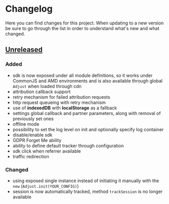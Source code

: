 # Changelog
Here you can find changes for this project. When updating to a new version be sure to go through the list in order to understand what's new and what changed.

## [Unreleased]
### Added
- sdk is now exposed under all module definitions, so it works under CommonJS and AMD environments and is also available through global `Adjust` when loaded through cdn
- attribution callback support 
- retry mechanism for failed attribution requests 
- http request queueing with retry mechanism
- use of **indexedDB** with **localStorage** as a fallback
- settings global callback and partner parameters, along with removal of previously set ones
- offline mode
- possibility to set the log level on init and optionally specify log container
- disable/enable sdk
- GDPR Forget Me ability
- ability to define default tracker through configuration
- sdk click when referrer available
- traffic redirection

### Changed
- using exposed single instance instead of initiating it manually with the `new` (`Adjust.init(YOUR_CONFIG)`)
- session is now automatically tracked, method `trackSession` is no longer available

[example-app]:  src/index.js
[Unreleased]: https://github.com/adjust/web_sdk_dev/pull/1
